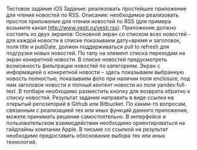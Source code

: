 Тестовое задание iOS  Задание: реализовать простейшее приложение для чтения новостей по RSS. Описание: необходимое реализовать простое приложение для чтения новостей по RSS (для примера возьмите канал http://www.vesti.ru/vesti.rss). Приложение должно состоять из двух экранов: Основной экран со списком всех новостей - для каждой новости в списке показываем дату+время и заголовок, поля title и pubDate, должен поддерживаться pull to refresh для подгрузки новых новостей. По тапу на элемент списка переходим на экран конкретной новости. В списке новостей предусмотреть возможность фильтрации новостей по категориям. Экран с информацией о конкретной новости – здесь показываем выбранную новость полностью, показываем фото при наличии поля enclosure, под ним заголовок новости и полный контент новости из поля yandex:full-text. В топбаре необходимо разместить кнопку для возврата обратно к списку новостей. Результат задания направить в виде ссылки на открытый репозиторий в Github или Bitbucket.  По каким-то вопросам, связанным с реализацией тех или иных функций данного приложения, можете принимать решения самостоятельно. В интерфейсе и пользовательском взаимодействии необходимо ориентироваться на гайдлайны компании Apple. В письме со ссылкой на результат необходимо предоставить обоснование выбора тех или иных технологий.
